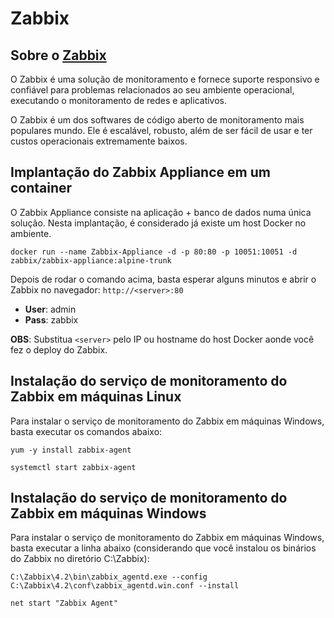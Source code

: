 # Zabbix

## Sobre o [Zabbix](https://www.zabbix.com/)

O Zabbix é uma solução de monitoramento e fornece suporte responsivo e confiável para problemas relacionados ao seu ambiente operacional, executando o monitoramento de redes e aplicativos.

O Zabbix é um dos softwares de código aberto de monitoramento mais populares mundo. Ele é escalável, robusto, além de ser fácil de usar e ter custos operacionais extremamente baixos.

## Implantação do Zabbix Appliance em um container

O Zabbix Appliance consiste na aplicação + banco de dados numa única solução. Nesta implantação, é considerado já existe um host Docker no ambiente.

```docker run --name Zabbix-Appliance -d -p 80:80 -p 10051:10051 -d zabbix/zabbix-appliance:alpine-trunk```

Depois de rodar o comando acima, basta esperar alguns minutos e abrir o Zabbix no navegador: ```http://<server>:80```

- **User**: admin
- **Pass**: zabbix

**OBS**: Substitua ```<server>``` pelo IP ou hostname do host Docker aonde você fez o deploy do Zabbix.

## Instalação do serviço de monitoramento do Zabbix em máquinas Linux

Para instalar o serviço de monitoramento do Zabbix em máquinas Windows, basta executar os comandos abaixo:

```yum -y install zabbix-agent```

```systemctl start zabbix-agent```

## Instalação do serviço de monitoramento do Zabbix em máquinas Windows

Para instalar o serviço de monitoramento do Zabbix em máquinas Windows, basta executar a linha abaixo (considerando que você instalou os binários do Zabbix no diretório C:\Zabbix):

```C:\Zabbix\4.2\bin\zabbix_agentd.exe --config C:\Zabbix\4.2\conf\zabbix_agentd.win.conf --install```

```net start "Zabbix Agent"```
